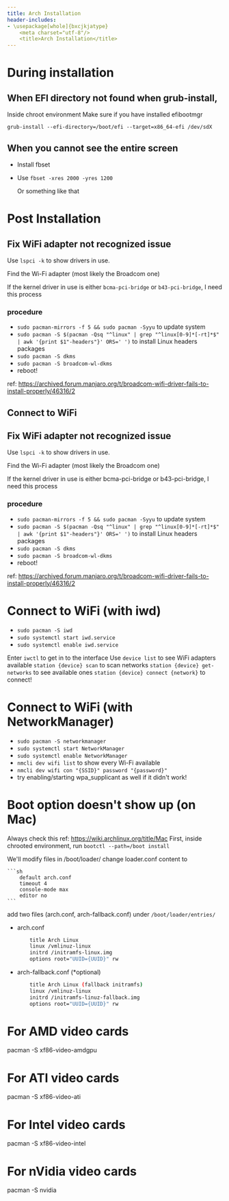 ```yaml
---
title: Arch Installation
header-includes:
- \usepackage[whole]{bxcjkjatype}
	<meta charset="utf-8"/>
    <title>Arch Installation</title>
---
```


# During installation

## When EFI directory not found when grub-install, 
Inside chroot environment 
Make sure if you have installed efibootmgr 

`grub-install --efi-directory=/boot/efi --target=x86_64-efi /dev/sdX`

## When you cannot see the entire screen
* Install fbset
* Use
    `fbset -xres 2000 -yres 1200`

    Or something like that


# Post Installation
## Fix WiFi adapter not recognized issue
Use `lspci -k` to show drivers in use. 

Find the Wi-Fi adapter (most likely the Broadcom one)

If the kernel driver in use is either `bcma-pci-bridge` or `b43-pci-bridge`, I need 
this process

### procedure

- `sudo pacman-mirrors -f 5 && sudo pacman -Syyu` 
    to update system
- `sudo pacman -S $(pacman -Qsq "^linux" | grep "^linux[0-9]*[-rt]*$" | awk '{print $1"-headers"}' ORS=' ')` 
    to install Linux headers packages
- `sudo pacman -S dkms`
- `sudo pacman -S broadcom-wl-dkms`
- reboot!

ref: https://archived.forum.manjaro.org/t/broadcom-wifi-driver-fails-to-install-properly/46316/2

## Connect to WiFi
## Fix WiFi adapter not recognized issue
Use
`lspci -k`
to show drivers in use. 

Find the Wi-Fi adapter (most likely the Broadcom one)

If the kernel driver in use is either bcma-pci-bridge or b43-pci-bridge, I need this process

### procedure

- `sudo pacman-mirrors -f 5 && sudo pacman -Syyu` 
    to update system
- `sudo pacman -S $(pacman -Qsq "^linux" | grep "^linux[0-9]*[-rt]*$" | awk '{print $1"-headers"}' ORS=' ')`
    to install Linux headers packages
- `sudo pacman -S dkms`
- `sudo pacman -S broadcom-wl-dkms`
- reboot!

ref: https://archived.forum.manjaro.org/t/broadcom-wifi-driver-fails-to-install-properly/46316/2

# Connect to WiFi (with iwd)
- `sudo pacman -S iwd`
- `sudo systemctl start iwd.service`
- `sudo systemctl enable iwd.service`

Enter `iwctl` to get in to the interface
Use `device list` to see WiFi adapters available
`station {device} scan` to scan networks
`station {device} get-networks` to see available ones
`station {device} connect {network}` to connect!

# Connect to WiFi (with NetworkManager)
- `sudo pacman -S networkmanager`
-  `sudo systemctl start NetworkManager`
-  `sudo systemctl enable NetworkManager`
-  `nmcli dev wifi list`
     to show every Wi-Fi available
-  `nmcli dev wifi con "{SSID}" password "{password}"`
-  try enabling/starting wpa_supplicant as well if it didn't work!


# Boot option doesn't show up (on Mac)
Always check this ref: https://wiki.archlinux.org/title/Mac
First, inside chrooted environment, run
`bootctl --path=/boot install`

We'll modify files in /boot/loader/
change loader.conf content to

    ```sh
        default arch.conf
        timeout 4
        console-mode max
        editor no
    ```

add two files (arch.conf, arch-fallback.conf) under `/boot/loader/entries/`
- arch.conf
    ```sh
        title Arch Linux
        linux /vmlinuz-linux
        initrd /initramfs-linux.img
        options root="UUID={UUID}" rw
    ```
- arch-fallback.conf (*optional)
    ```sh
        title Arch Linux (fallback initramfs)
        linux /vmlinuz-linux
        initrd /initramfs-linuz-fallback.img
        options root="UUID={UUID}" rw
    ```

# For AMD video cards
pacman -S xf86-video-amdgpu
# For ATI video cards
pacman -S xf86-video-ati
# For Intel video cards
pacman -S xf86-video-intel
# For nVidia video cards
pacman -S nvidia
